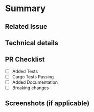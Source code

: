 # Summary
<!--Please include a summary of the changes and the motivation behind them.-->

## Related Issue
<!--Please link to the issue here-->

## Technical details
<!--Summarize the solution and provide any necessary context such as file changes, functions created, libraries added and anything needed to understand the code change.-->

## PR Checklist

-   [ ] Added Tests
-   [ ] Cargo Tests Passing
-   [ ] Added Documentation
-   [ ] Breaking changes

## Screenshots (if applicable)
<!--Include screenshots or relevant links to visual changes here.-->